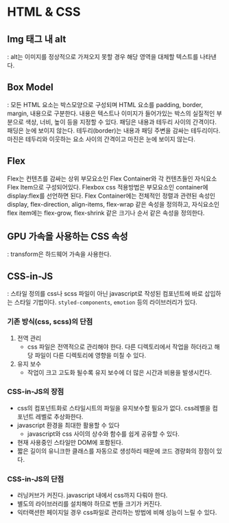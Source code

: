 # HTML & CSS



## Img 태그 내 alt

: alt는 이미지를 정상적으로 가져오지 못할 경우 해당 영역을 대체할 텍스트를 나타낸다.



## Box Model

: 모든 HTML 요소는 박스모양으로 구성되며 HTML 요소를 padding, border, margin, 내용으로 구분한다. 내용은 텍스트나 이미지가 들어가있는 박스의 실질적인 부분으로 색상, 너비, 높이 등을 지정할 수 있다. 패딩은 내용과 테두리 사이의 간격이다. 패딩은 눈에 보이지 않는다. 테두리(border)는 내용과 패딩 주변을 감싸는 테두리이다. 마진은 테두리와 이웃하는 요소 사이의 간격이고 마진은 눈에 보이지 않는다.



## Flex

 Flex는 컨텐츠를 감싸는 상위 부모요소인 Flex Container와 각 컨텐츠들인 자식요소 Flex Item으로 구성되어있다. Flexbox css 적용방법은 부모요소인 container에 display:flex를 선언하면 된다. Flex Container에는 전체적인 정렬과 관련된 속성인 display, flex-direction, align-items, flex-wrap 같은 속성을 정의하고, 자식요소인 flex item에는 flex-grow, flex-shrink 같은 크기나 순서 같은 속성을 정의한다.



## GPU 가속을 사용하는 CSS 속성

: transform은 하드웨어 가속을 사용한다.



## CSS-in-JS

: 스타일 정의를 css나 scss 파일이 아닌 javascript로 작성된 컴포넌트에 바로 삽입하는 스타일 기법이다. `styled-components`, `emotion` 등의 라이브러리가 있다.



### 기존 방식(css, scss)의 단점

1. 전역 관리
   - css 파일은 전역적으로 관리해야 한다. 다른 디렉토리에서 작업을 하더라고 해당 파일이 다른 디렉토리에 영향을 미칠 수 있다.
2. 유지 보수
   - 작업이 크고 고도화 될수록 유지 보수에 더 많은 시간과 비용을 발생시킨다.



### CSS-in-JS의 장점

- css의 컴포넌트화로 스타일시트의 파일을 유지보수할 필요가 없다. css레벨을 컴포넌트 레벨로 추상화한다. 
- javascript 환경을 최대한 활용할 수 있다
  - javascript와 css 사이의 상수와 함수를 쉽게 공유할 수 있다.
- 현재 사용중인 스타일만 DOM에 포함된다.
- 짧은 길이의 유니크한 클래스를 자동으로 생성하리 때문에 코드 경량화의 장점이 있다.



### CSS-in-JS의 단점

- 러닝커브가 커진다. javascript 내에서 css까지 다뤄야 한다.
- 별도의 라이브러리를 설치해야 하므로 번들 크기가 커진다.
- 익터랙션한 페이지일 경우 css파일로 관리하는 방법에 비해 성능이 느릴 수 있다.
